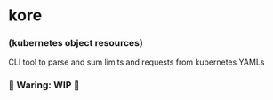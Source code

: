 # kore
### (kubernetes object resources)

CLI tool to parse and sum limits and requests from kubernetes YAMLs

### 🚧 Waring: WIP 🚧

